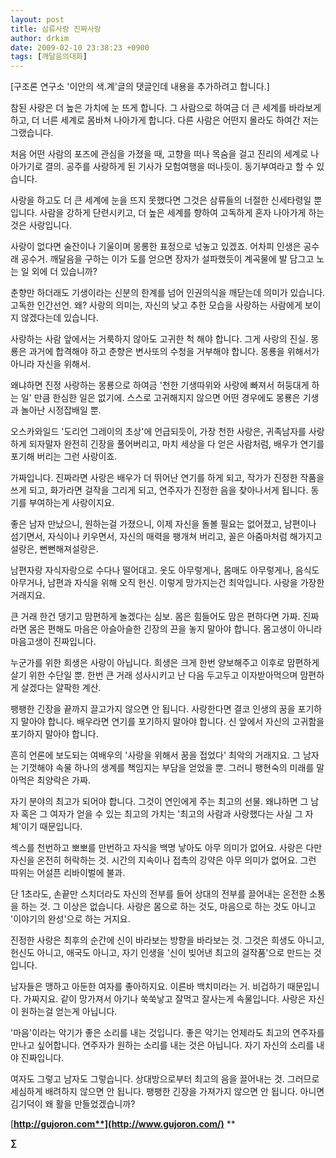 ```yaml
---
layout: post
title: 삼류사랑 진짜사랑
author: drkim
date: 2009-02-10 23:38:23 +0900
tags: [깨달음의대화]
---
```

[구조론 연구소 '이안의 색.계'글의 댓글인데 내용을 추가하려고 합니다.]

참된 사랑은 더 높은 가치에 눈 뜨게 합니다. 그 사람으로 하여금 더 큰 세계를 바라보게 하고, 더 너른 세계로 몸바쳐 나아가게 합니다. 다른 사람은 어떤지 몰라도 하여간 저는 그랬습니다. 

처음 어떤 사람의 포즈에 관심을 가졌을 때, 고향을 떠나 목숨을 걸고 진리의 세계로 나아가기로 결의. 공주를 사랑하게 된 기사가 모험여행을 떠나듯이. 동기부여라고 할 수 있습니다. 

사랑을 하고도 더 큰 세계에 눈을 뜨지 못했다면 그것은 삼류들의 너절한 신세타령일 뿐입니다. 사람을 강하게 단련시키고, 더 높은 세계를 향하여 고독하게 혼자 나아가게 하는 것은 사랑입니다. 

사랑이 없다면 술잔이나 기울이며 몽롱한 표정으로 넋놓고 있겠죠. 어차피 인생은 공수래 공수거. 깨달음을 구하는 이가 도를 얻으면 장자가 설파했듯이 계곡물에 발 담그고 노는 일 외에 더 있습니까?

춘향만 하더래도 기생이라는 신분의 한계를 넘어 인권의식을 깨닫는데 의미가 있습니다. 고독한 인간선언. 왜? 사랑의 의미는, 자신의 낮고 추한 모습을 사랑하는 사람에게 보이지 않겠다는데 있습니다. 

사랑하는 사람 앞에서는 거룩하지 않아도 고귀한 척 해야 합니다. 그게 사랑의 진실. 몽룡은 과거에 합격해야 하고 춘향은 변사또의 수청을 거부해야 합니다. 몽룡을 위해서가 아니라 자신을 위해서.

왜냐하면 진정 사랑하는 몽룡으로 하여금 '천한 기생따위와 사랑에 빠져서 허둥대게 하는 일' 만큼 한심한 일은 없기에. 스스로 고귀해지지 않으면 어떤 경우에도 몽룡은 기생과 놀아난 시정잡배일 뿐.

오스카와일드 '도리언 그레이의 초상'에 언급되듯이, 가장 천한 사랑은, 귀족남자를 사랑하게 되자말자 완전히 긴장을 풀어버리고, 마치 세상을 다 얻은 사람처럼, 배우가 연기를 포기해 버리는 그런 사랑이죠.

가짜입니다. 진짜라면 사랑은 배우가 더 뛰어난 연기를 하게 되고, 작가가 진정한 작품을 쓰게 되고, 화가라면 걸작을 그리게 되고, 연주자가 진정한 음을 찾아나서게 됩니다. 동기를 부여하는게 사랑이지요.

좋은 남자 만났으니, 원하는걸 가졌으니, 이제 자신을 돌볼 필요는 없어졌고, 남편이나 섬기면서, 자식이나 키우면서, 자신의 매력을 팽개쳐 버리고, 꼴은 아줌마처럼 해가지고설랑은, 뻔뻔해져설랑은.

남편자랑 자식자랑으로 수다나 떨어대고. 옷도 아무렇게나, 몸매도 아무렇게나, 음식도 아무거나, 남편과 자식을 위해 오직 헌신. 이렇게 망가지는건 최악입니다. 사랑을 가장한 거래지요. 

큰 거래 한건 댕기고 맘편하게 놀겠다는 심보. 몸은 힘들어도 맘은 편하다면 가짜. 진짜라면 몸은 편해도 마음은 아슬아슬한 긴장의 끈을 놓지 말아야 합니다. 몸고생이 아니라 마음고생이 진짜입니다.

누군가를 위한 희생은 사랑이 아닙니다. 희생은 크게 한번 양보해주고 이후로 맘편하게 살기 위한 수단일 뿐. 한번 큰 거래 성사시키고 난 다음 두고두고 이자받아먹으며 맘편하게 살겠다는 얄팍한 계산. 

팽팽한 긴장을 끝까지 끌고가지 않으면 안 됩니다. 사랑한다면 결코 인생의 꿈을 포기하지 말아야 합니다. 배우라면 연기를 포기하지 말아야 합니다. 신 앞에서 자신의 고귀함을 포기하지 말아야 합니다. 

흔히 언론에 보도되는 여배우의 '사랑을 위해서 꿈을 접었다' 최악의 거래지요. 그 남자는 기껏해야 속물 하나의 생계를 책임지는 부담을 얻었을 뿐. 그러니 팽현숙의 미래를 말아먹은 최양락은 가짜.

자기 분야의 최고가 되어야 합니다. 그것이 연인에게 주는 최고의 선물. 왜냐하면 그 남자 혹은 그 여자가 얻을 수 있는 최고의 가치는 '최고의 사람과 사랑했다는 사실 그 자체'이기 때문입니다. 

섹스를 천번하고 뽀뽀를 만번하고 자식을 백명 낳아도 아무 의미가 없어요. 사랑은 다만 자신을 온전히 허락하는 것. 시간의 지속이나 접촉의 강약은 아무 의미가 없어요. 그런 따위는 어설픈 리바이벌에 불과.

단 1초라도, 손끝만 스치더라도 자신의 전부를 들어 상대의 전부를 끌어내는 온전한 소통을 하는 것. 그 이상은 없습니다. 사랑은 몸으로 하는 것도, 마음으로 하는 것도 아니고 '이야기의 완성'으로 하는 거지요.

진정한 사랑은 최후의 순간에 신이 바라보는 방향을 바라보는 것. 그것은 희생도 아니고, 헌신도 아니고, 애국도 아니고, 자기 인생을 '신이 빚어낸 최고의 걸작품'으로 만드는 것입니다.

남자들은 맹하고 아둔한 여자를 좋아하지요. 이른바 백치미라는 거. 비겁하기 때문입니다. 가짜지요. 같이 망가져서 아기나 쑥쑥낳고 잘먹고 잘사는게 속물입니다. 사랑은 자신이 원하는걸 얻는게 아닙니다.

'마음'이라는 악기가 좋은 소리를 내는 것입니다. 좋은 악기는 언제라도 최고의 연주자를 만나고 싶어합니다. 연주자가 원하는 소리를 내는 것은 아닙니다. 자기 자신의 소리를 내야 진짜입니다.

여자도 그렇고 남자도 그렇습니다. 상대방으로부터 최고의 음을 끌어내는 것. 그러므로 세심하게 배려하지 않으면 안 됩니다. 팽팽한 긴장을 가져가지 않으면 안 됩니다. 아니면 김기덕이 왜 활을 만들었겠습니까?

[**http://gujoron.com**](http://www.gujoron.com/)** 
**

**∑**